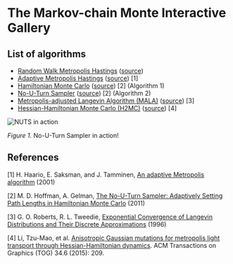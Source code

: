 # The Markov-chain Monte Interactive Gallery
## List of algorithms
 - [Random Walk Metropolis Hastings](http://chifeng.scripts.mit.edu/stuff/mcmc-demo/#RandomWalkMH,banana) ([source](algorithms/RandomWalkMH.js))
 - [Adaptive Metropolis Hastings](http://chifeng.scripts.mit.edu/stuff/mcmc-demo/#AdaptiveMH,banana) ([source](algorithms/AdaptiveMH.js)) \[1\]
 - [Hamiltonian Monte Carlo](http://chifeng.scripts.mit.edu/stuff/mcmc-demo/#HamiltonianMC,banana) ([source](algorithms/HamiltonianMC.js)) \[2\] (Algorithm 1)
 - [No-U-Turn Sampler](http://chifeng.scripts.mit.edu/stuff/mcmc-demo/#NaiveNUTS,banana) ([source](algorithms/NaiveNUTS.js)) \[2\] (Algorithm 2)
 - [Metropolis-adjusted Langevin Algorithm (MALA)](http://chifeng.scripts.mit.edu/stuff/mcmc-demo/#MALA,banana) ([source](algorithms/MALA.js)) \[3\]
 - [Hessian-Hamiltonian Monte Carlo (H2MC)](http://chifeng.scripts.mit.edu/stuff/mcmc-demo/#H2MC,banana) ([source](algorithms/H2MC.js)) \[4\]

![NUTS in action](https://raw.githubusercontent.com/chi-feng/mcmc-demo/master/docs/nuts.gif)

*Figure 1.* No-U-Turn Sampler in action!

## References
\[1\] H. Haario, E. Saksman, and J. Tamminen, [An adaptive Metropolis algorithm](http://projecteuclid.org/euclid.bj/1080222083) (2001)

\[2\] M. D. Hoffman, A. Gelman, [The No-U-Turn Sampler: Adaptively Setting Path Lengths in Hamiltonian Monte Carlo](http://arxiv.org/abs/1111.4246) (2011)

\[3\] G. O. Roberts, R. L. Tweedie, [Exponential Convergence of Langevin Distributions and Their Discrete Approximations](http://www2.stat.duke.edu/~scs/Courses/Stat376/Papers/Langevin/RobertsTweedieBernoulli1996.pdf) (1996)

\[4\] Li, Tzu-Mao, et al. [Anisotropic Gaussian mutations for metropolis light transport through Hessian-Hamiltonian dynamics](https://people.csail.mit.edu/tzumao/h2mc/). ACM Transactions on Graphics (TOG) 34.6 (2015): 209.


